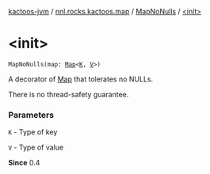 [kactoos-jvm](../../index.md) / [nnl.rocks.kactoos.map](../index.md) / [MapNoNulls](index.md) / [&lt;init&gt;](./-init-.md)

# &lt;init&gt;

`MapNoNulls(map: `[`Map`](https://kotlinlang.org/api/latest/jvm/stdlib/kotlin.collections/-map/index.html)`<`[`K`](index.md#K)`, `[`V`](index.md#V)`>)`

A decorator of [Map](https://kotlinlang.org/api/latest/jvm/stdlib/kotlin.collections/-map/index.html) that tolerates no NULLs.

There is no thread-safety guarantee.

### Parameters

`K` - Type of key

`V` - Type of value

**Since**
0.4

